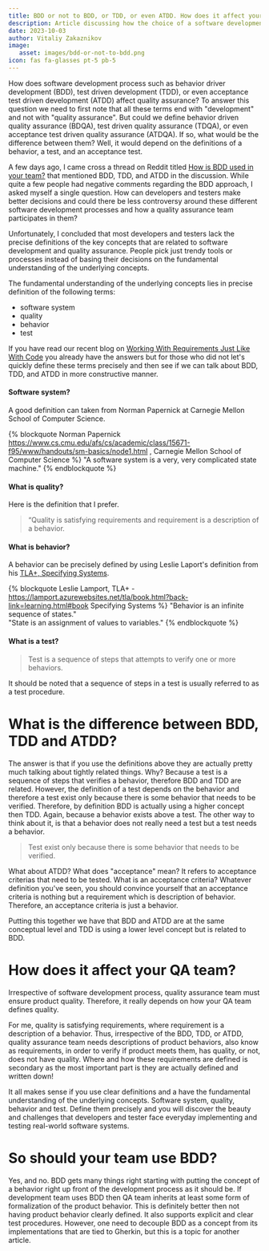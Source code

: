 ```yaml
---
title: BDD or not to BDD, or TDD, or even ATDD. How does it affect your QA team?
description: Article discussing how the choice of a software development process affects quality assurance team
date: 2023-10-03
author: Vitaliy Zakaznikov
image:
   asset: images/bdd-or-not-to-bdd.png
icon: fas fa-glasses pt-5 pb-5
---
```


How does software development process such as behavior driver development (BDD), test driven development (TDD),
or even acceptance test driven development (ATDD) affect quality assurance? To answer this question
we need to first note that all these terms end with "development" and not with "quality assurance".
But could we define behavior driven quality assurance (BDQA), test driven quality assurance (TDQA),
or even acceptance test driven quality assurance (ATDQA). If so, what would be the difference between them?
Well, it would depend on the definitions of a behavior, a test, and an acceptance test.<!-- more -->

A few days ago, I came cross a thread on Reddit titled [How is BDD used in your team?](https://www.reddit.com/r/QualityAssurance/comments/16pis7x/how_is_bdd_used_in_your_team/?utm_campaign=Software%2BTesting%2BWeekly&utm_medium=web&utm_source=Software_Testing_Weekly_188) that mentioned BDD, TDD, and ATDD in the discussion.
While quite a few people had negative comments regarding the BDD approach, I asked myself a single
question. How can developers and testers make better decisions and could there be less controversy
around these different software development processes and how a quality assurance team
participates in them?

Unfortunately, I concluded that most developers and testers lack the precise definitions of the key concepts
that are related to software development and quality assurance. People pick just trendy tools or processes instead
of basing their decisions on the fundamental understanding of the underlying concepts.

The fundamental understanding of the underlying concepts lies in precise definition of the following terms:

* software system
* quality
* behavior
* test

If you have read our recent blog on [Working With Requirements Just Like With Code](https://testflows.com/blog/working-with-requirements-just-like-with-code/) you already have the answers but for those who did not
let's quickly define these terms precisely and then see if we can talk about BDD, TDD, and ATDD
in more constructive manner.

#### Software system?

A good definition can taken from Norman Papernick at Carnegie Mellon School of Computer Science.

{% blockquote Norman Papernick https://www.cs.cmu.edu/afs/cs/academic/class/15671-f95/www/handouts/sm-basics/node1.html , Carnegie Mellon School of Computer Science  %}
"A software system is a very, very complicated state machine."
{% endblockquote %}

#### What is quality?

Here is the definition that I prefer.

> “Quality is satisfying requirements and
> requirement is a description of a behavior.

#### What is behavior?

A behavior can be precisely defined by using Leslie Laport's definition from his
[TLA+, Specifying Systems](https://lamport.azurewebsites.net/tla/book.html?back-link=learning.html#book).

{% blockquote Leslie Lamport, TLA+ - https://lamport.azurewebsites.net/tla/book.html?back-link=learning.html#book Specifying Systems %}
"Behavior is an infinite sequence of states."<br>
"State is an assignment of values to variables."
{% endblockquote %}

#### What is a test?

> Test is a sequence of steps that attempts to verify one or more behaviors.

It should be noted that a sequence of steps in a test is usually referred to as a test procedure.

# What is the difference between BDD, TDD and ATDD?

The answer is that if you use the definitions above they are actually pretty much talking about tightly related things.
Why? Because a test is a sequence of steps that verifies a behavior, therefore BDD and TDD are related.
However, the definition of a test depends on the behavior and therefore a test exist only
because there is some behavior that needs to be verified. Therefore,
by definition BDD is actually using a higher concept then TDD. Again, because a behavior exists above a test.
The other way to think about it, is that a behavior does not really need a test but a test needs
a behavior.

> Test exist only because there is some behavior that needs to be verified.

What about ATDD? What does "acceptance" mean? It refers to acceptance criterias that need to be tested.
What is an acceptance criteria? Whatever definition you've seen, you should convince yourself that
an acceptance criteria is nothing but a requirement which is description of behavior.
Therefore, an acceptance criteria is just a behavior.

Putting this together we have that BDD and ATDD are at the same conceptual level and TDD is using a lower
level concept but is related to BDD.

# How does it affect your QA team?

Irrespective of software development process, quality assurance team must ensure product quality.
Therefore, it really depends on how your QA team defines quality.

For me, quality is satisfying requirements, where requirement is a description
of a behavior. Thus, irrespective of the BDD, TDD, or ATDD, quality assurance team needs descriptions of product behaviors,
also know as requirements, in order to verify if product meets them, has quality, or not, does not have quality.
Where and how these requirements are defined is secondary as the most important part is they are actually defined
and written down!

It all makes sense if you use clear definitions and a have the fundamental understanding of the underlying concepts.
Software system, quality, behavior and test. Define them precisely and you will discover the beauty and challenges
that developers and tester face everyday implementing and testing real-world software systems.

# So should your team use BDD?

Yes, and no. BDD gets many things right starting with putting the concept of a behavior right up front of the development process
as it should be. If development team uses BDD then QA team inherits at least some form of formalization of the product behavior.
This is definitely better then not having product behavior clearly defined. It also supports explicit and clear test procedures. However, one need to decouple BDD as a concept from its implementations that are tied to Gherkin, but this is a topic for another
article.